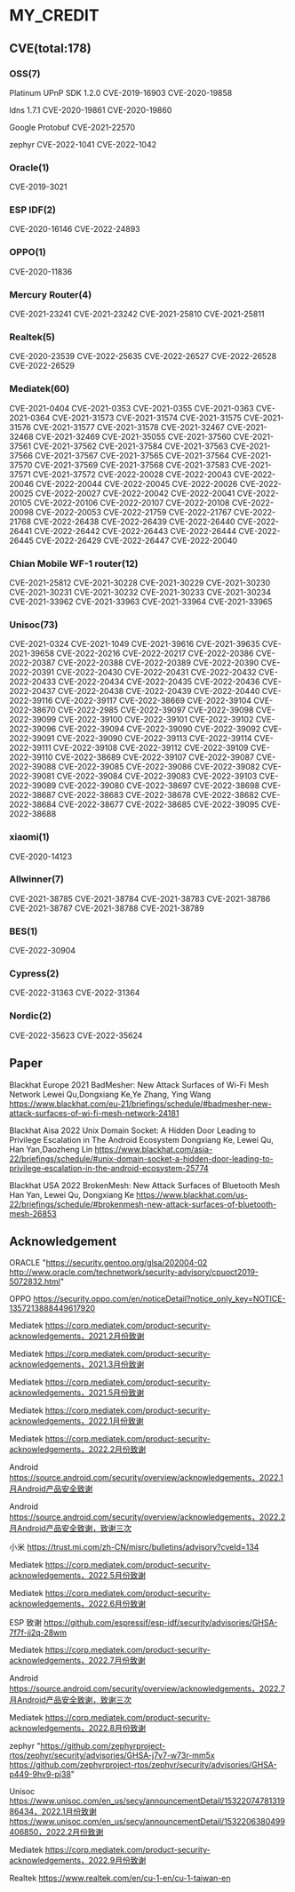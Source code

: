 # MY_CREDIT


## CVE(total:178)

### OSS(7)

Platinum UPnP SDK 1.2.0
CVE-2019-16903
CVE-2020-19858

ldns 1.7.1
CVE-2020-19861
CVE-2020-19860

Google Protobuf
CVE-2021-22570

zephyr
CVE-2022-1041
CVE-2022-1042


### Oracle(1)
CVE-2019-3021

### ESP IDF(2)
CVE-2020-16146
CVE-2022-24893


### OPPO(1)
CVE-2020-11836

### Mercury Router(4)
CVE-2021-23241
CVE-2021-23242
CVE-2021-25810
CVE-2021-25811


### Realtek(5)
CVE-2020-23539
CVE-2022-25635
CVE-2022-26527
CVE-2022-26528
CVE-2022-26529


### Mediatek(60)
CVE-2021-0404
CVE-2021-0353
CVE-2021-0355
CVE-2021-0363
CVE-2021-0364
CVE-2021-31573
CVE-2021-31574
CVE-2021-31575
CVE-2021-31576
CVE-2021-31577
CVE-2021-31578
CVE-2021-32467
CVE-2021-32468
CVE-2021-32469
CVE-2021-35055
CVE-2021-37560
CVE-2021-37561
CVE-2021-37562
CVE-2021-37584
CVE-2021-37563
CVE-2021-37566
CVE-2021-37567
CVE-2021-37565
CVE-2021-37564
CVE-2021-37570
CVE-2021-37569
CVE-2021-37568
CVE-2021-37583
CVE-2021-37571
CVE-2021-37572
CVE-2022-20028
CVE-2022-20043
CVE-2022-20046
CVE-2022-20044
CVE-2022-20045
CVE-2022-20026
CVE-2022-20025
CVE-2022-20027
CVE-2022-20042
CVE-2022-20041
CVE-2022-20105
CVE-2022-20106
CVE-2022-20107
CVE-2022-20108
CVE-2022-20098
CVE-2022-20053
CVE-2022-21759
CVE-2022-21767
CVE-2022-21768
CVE-2022-26438
CVE-2022-26439
CVE-2022-26440
CVE-2022-26441
CVE-2022-26442
CVE-2022-26443
CVE-2022-26444
CVE-2022-26445
CVE-2022-26429
CVE-2022-26447
CVE-2022-20040

### Chian Mobile WF-1 router(12)
CVE-2021-25812
CVE-2021-30228
CVE-2021-30229
CVE-2021-30230
CVE-2021-30231
CVE-2021-30232
CVE-2021-30233
CVE-2021-30234
CVE-2021-33962
CVE-2021-33963
CVE-2021-33964
CVE-2021-33965

### Unisoc(73)
CVE-2021-0324
CVE-2021-1049
CVE-2021-39616
CVE-2021-39635
CVE-2021-39658
CVE-2022-20216
CVE-2022-20217
CVE-2022-20386
CVE-2022-20387
CVE-2022-20388
CVE-2022-20389
CVE-2022-20390
CVE-2022-20391
CVE-2022-20430
CVE-2022-20431
CVE-2022-20432
CVE-2022-20433
CVE-2022-20434
CVE-2022-20435
CVE-2022-20436
CVE-2022-20437
CVE-2022-20438
CVE-2022-20439
CVE-2022-20440
CVE-2022-39116
CVE-2022-39117
CVE-2022-38669
CVE-2022-39104
CVE-2022-38670
CVE-2022-2985
CVE-2022-39097
CVE-2022-39098
CVE-2022-39099
CVE-2022-39100
CVE-2022-39101
CVE-2022-39102
CVE-2022-39096
CVE-2022-39094
CVE-2022-39090
CVE-2022-39092
CVE-2022-39091
CVE-2022-39090
CVE-2022-39113
CVE-2022-39114
CVE-2022-39111
CVE-2022-39108
CVE-2022-39112
CVE-2022-39109
CVE-2022-39110
CVE-2022-38689
CVE-2022-39107
CVE-2022-39087
CVE-2022-39088
CVE-2022-39085
CVE-2022-39086
CVE-2022-39082
CVE-2022-39081
CVE-2022-39084
CVE-2022-39083
CVE-2022-39103
CVE-2022-39089
CVE-2022-39080
CVE-2022-38697
CVE-2022-38698
CVE-2022-38687
CVE-2022-38683
CVE-2022-38678
CVE-2022-38682
CVE-2022-38684
CVE-2022-38677
CVE-2022-38685
CVE-2022-39095
CVE-2022-38688

### xiaomi(1)
CVE-2020-14123

### Allwinner(7)
CVE-2021-38785
CVE-2021-38784
CVE-2021-38783
CVE-2021-38786
CVE-2021-38787
CVE-2021-38788
CVE-2021-38789

### BES(1)
CVE-2022-30904

### Cypress(2)
CVE-2022-31363
CVE-2022-31364

### Nordic(2)
CVE-2022-35623
CVE-2022-35624



## Paper
Blackhat Europe 2021 BadMesher: New Attack Surfaces of Wi-Fi Mesh Network	Lewei Qu,Dongxiang Ke,Ye Zhang, Ying Wang	https://www.blackhat.com/eu-21/briefings/schedule/#badmesher-new-attack-surfaces-of-wi-fi-mesh-network-24181

Blackhat Aisa 2022	Unix Domain Socket: A Hidden Door Leading to Privilege Escalation in The Android Ecosystem	Dongxiang Ke, Lewei Qu, Han Yan,Daozheng Lin	https://www.blackhat.com/asia-22/briefings/schedule/#unix-domain-socket-a-hidden-door-leading-to-privilege-escalation-in-the-android-ecosystem-25774

Blackhat USA 2022	BrokenMesh: New Attack Surfaces of Bluetooth Mesh	Han Yan, Lewei Qu, Dongxiang Ke	https://www.blackhat.com/us-22/briefings/schedule/#brokenmesh-new-attack-surfaces-of-bluetooth-mesh-26853

## Acknowledgement

ORACLE	"https://security.gentoo.org/glsa/202004-02
http://www.oracle.com/technetwork/security-advisory/cpuoct2019-5072832.html"

OPPO	https://security.oppo.com/en/noticeDetail?notice_only_key=NOTICE-1357213888449617920

Mediatek	https://corp.mediatek.com/product-security-acknowledgements，2021.2月份致谢

Mediatek	https://corp.mediatek.com/product-security-acknowledgements，2021.3月份致谢

Mediatek	https://corp.mediatek.com/product-security-acknowledgements，2021.5月份致谢

Mediatek	https://corp.mediatek.com/product-security-acknowledgements，2022.1月份致谢

Mediatek	https://corp.mediatek.com/product-security-acknowledgements，2022.2月份致谢

Android	https://source.android.com/security/overview/acknowledgements，2022.1月Android产品安全致谢

Android	https://source.android.com/security/overview/acknowledgements，2022.2月Android产品安全致谢，致谢三次

小米	https://trust.mi.com/zh-CN/misrc/bulletins/advisory?cveId=134

Mediatek	https://corp.mediatek.com/product-security-acknowledgements，2022.5月份致谢

Mediatek	https://corp.mediatek.com/product-security-acknowledgements，2022.6月份致谢

ESP 致谢	https://github.com/espressif/esp-idf/security/advisories/GHSA-7f7f-jj2q-28wm

Mediatek	https://corp.mediatek.com/product-security-acknowledgements，2022.7月份致谢

Android	https://source.android.com/security/overview/acknowledgements，2022.7月Android产品安全致谢，致谢三次

Mediatek	https://corp.mediatek.com/product-security-acknowledgements，2022.8月份致谢

zephyr	"https://github.com/zephyrproject-rtos/zephyr/security/advisories/GHSA-j7v7-w73r-mm5x
https://github.com/zephyrproject-rtos/zephyr/security/advisories/GHSA-p449-9hv9-pj38"

Unisoc	https://www.unisoc.com/en_us/secy/announcementDetail/1532207478131986434，2022.1月份致谢
	https://www.unisoc.com/en_us/secy/announcementDetail/1532206380499406850，2022.2月份致谢

Mediatek	https://corp.mediatek.com/product-security-acknowledgements，2022.9月份致谢

Realtek	https://www.realtek.com/en/cu-1-en/cu-1-taiwan-en










